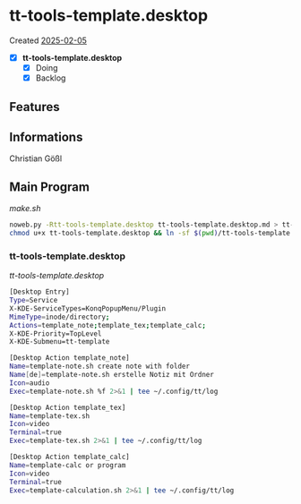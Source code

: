 # tt-tools-template.desktop
Created [2025-02-05](2025-02-05)

- [x] **tt-tools-template.desktop**
    - [x] Doing
    - [x] Backlog

## Features



## Informations
 Christian Gößl
## Main Program


*make.sh*
```bash
noweb.py -Rtt-tools-template.desktop tt-tools-template.desktop.md > tt-tools-template.desktop && echo 'tt-tools-template.desktop' && date 
chmod u+x tt-tools-template.desktop && ln -sf $(pwd)/tt-tools-template.desktop ~/.local/share/kservices5/ServiceMenus/tt-tools-template.desktop && echo 'fertig'
```

### tt-tools-template.desktop
*tt-tools-template.desktop*
```bash
[Desktop Entry]
Type=Service
X-KDE-ServiceTypes=KonqPopupMenu/Plugin
MimeType=inode/directory;
Actions=template_note;template_tex;template_calc;
X-KDE-Priority=TopLevel
X-KDE-Submenu=tt-template

[Desktop Action template_note]
Name=template-note.sh create note with folder
Name[de]=template-note.sh erstelle Notiz mit Ordner
Icon=audio
Exec=template-note.sh %f 2>&1 | tee ~/.config/tt/log

[Desktop Action template_tex]
Name=template-tex.sh
Icon=video
Terminal=true
Exec=template-tex.sh 2>&1 | tee ~/.config/tt/log

[Desktop Action template_calc]
Name=template-calc or program
Icon=video
Terminal=true
Exec=template-calculation.sh 2>&1 | tee ~/.config/tt/log

```

